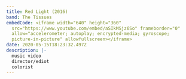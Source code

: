 ```yaml
---
title: Red Light (2016)
band: The Tissues
embedCode: <iframe width="640" height="360"
  src="https://www.youtube.com/embed/aSIkMSjz6So" frameborder="0"
  allow="accelerometer; autoplay; encrypted-media; gyroscope;
  picture-in-picture" allowfullscreen></iframe>
date: 2020-05-15T18:23:32.497Z
description: |-
  music video
  director/ediot
  colorist
---
```

